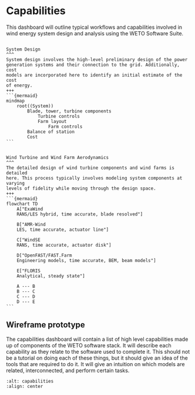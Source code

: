 
# Capabilities

This dashboard will outline typical workflows and capabilities involved
in wind energy system design and analysis using the WETO Software Suite.

````{card}

System Design
^^^
System design involves the high-level preliminary design of the power
generation systems and their connection to the grid. Additionally, cost
models are incorporated here to identify an initial estimate of the cost
of energy.
+++
```{mermaid}
mindmap
    root((System))
        Blade, tower, turbine components
            Turbine controls
            Farm layout
                Farm controls
        Balance of station
        Cost
```

````


````{card}

Wind Turbine and Wind Farm Aerodynamics
^^^
The detailed design of wind turbine components and wind farms is detailed
here. This process typically involves modeling system components at varying
levels of fidelity while moving through the design space.
+++
```{mermaid}
flowchart TD
    A["ExaWind
    RANS/LES hybrid, time accurate, blade resolved"]

    B["AMR-Wind
    LES, time accurate, actuator line"]

    C["WindSE
    RANS, time accurate, actuator disk"]

    D["OpenFAST/FAST.Farm
    Engineering models, time accurate, BEM, beam models"]

    E["FLORIS
    Analytical, steady state"]

    A --- B
    B --- C
    C --- D
    D --- E
```

````


## Wireframe prototype

The capabilities dashboard will contain a list of high level capabilities made up of components
of the WETO software stack. It will describe each capability as they relate to the software
used to complete it. This should not be a tutorial on doing each of these things, but it should
give an idea of the tools that are required to do it. It will give an intuition on which
models are related, interconnected, and perform certain tasks.

```{image} ./images/capabilities_listing_design.png
:alt: capabilities
:align: center
```

